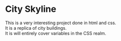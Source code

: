 ﻿# City Skyline
This is a very interesting project done in html and css.<br>
It is a replica of city buildings.<br>
It is will entirely cover variables in the CSS realm.<br>
